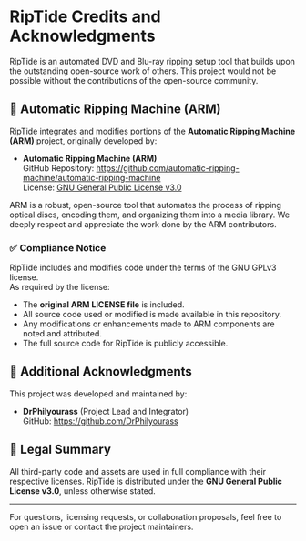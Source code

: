 # RipTide Credits and Acknowledgments

RipTide is an automated DVD and Blu-ray ripping setup tool that builds upon the outstanding open-source work of others. This project would not be possible without the contributions of the open-source community.

## 🎥 Automatic Ripping Machine (ARM)

RipTide integrates and modifies portions of the **Automatic Ripping Machine (ARM)** project, originally developed by:

- **Automatic Ripping Machine (ARM)**  
  GitHub Repository: https://github.com/automatic-ripping-machine/automatic-ripping-machine  
  License: [GNU General Public License v3.0](https://www.gnu.org/licenses/gpl-3.0.html)

ARM is a robust, open-source tool that automates the process of ripping optical discs, encoding them, and organizing them into a media library. We deeply respect and appreciate the work done by the ARM contributors.

### ✅ Compliance Notice

RipTide includes and modifies code under the terms of the GNU GPLv3 license.  
As required by the license:

- The **original ARM LICENSE file** is included.
- All source code used or modified is made available in this repository.
- Any modifications or enhancements made to ARM components are noted and attributed.
- The full source code for RipTide is publicly accessible.

## 🔧 Additional Acknowledgments

This project was developed and maintained by:

- **DrPhilyourass** (Project Lead and Integrator)  
  GitHub: https://github.com/DrPhilyourass

## 📜 Legal Summary

All third-party code and assets are used in full compliance with their respective licenses. RipTide is distributed under the **GNU General Public License v3.0**, unless otherwise stated.

---

For questions, licensing requests, or collaboration proposals, feel free to open an issue or contact the project maintainers.
